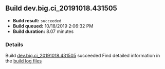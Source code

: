 ## Build dev.big.ci_20191018.431505
- **Build result:** `succeeded`
- **Build queued:** 10/18/2019 2:06:32 PM
- **Build duration:** 8.07 minutes
### Details
Build [dev.big.ci_20191018.431505](https://winappstudio.visualstudio.com/web/build.aspx?pcguid=a4ef43be-68ce-4195-a619-079b4d9834c2&builduri=vstfs%3a%2f%2f%2fBuild%2fBuild%2f31505) succeeded
Find detailed information in the [build log files]()
